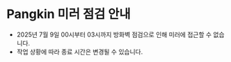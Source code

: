 # Pangkin 미러 점검 안내

- 2025년 7월 9일 00시부터 03시까지 방화벽 점검으로 인해 미러에 접근할 수 없습니다.
- 작업 상황에 따라 종료 시간은 변경될 수 있습니다.
